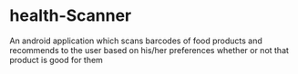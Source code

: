 # health-Scanner
An android application which scans barcodes of food products and recommends to the user based on his/her preferences whether or not that product is good for them
